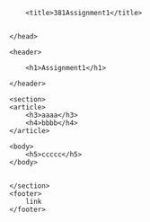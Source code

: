 <!doctype html>
<style>
header{
    text-align: center;
}
section{
    display: flex;
}
article{
    margin-left:30px;
    margin-right:350px;
}
footer{
    text-align: center;
}

</style>
<html>
    <head>
        <meta charset="utf-8">

        <title>381Assignment1</title>


    </head>

    <header>

        <h1>Assignment1</h1>
        
    </header>

    <section>
    <article>
        <h3>aaaa</h3>
        <h4>bbbb</h4>
    </article>

    <body>
        <h5>ccccc</h5>
    </body>

    
    </section>
    <footer>
        link
    </footer>

</html>
